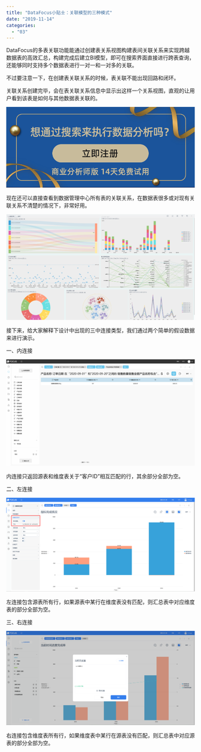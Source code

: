 ```yaml
---
title: "DataFocus小贴士：关联模型的三种模式"
date: "2019-11-14"
categories: 
  - "03"
---
```


DataFocus的多表关联功能能通过创建表关系视图构建表间关联关系来实现跨越数据表的高效汇总，构建完成后建立BI模型，即可在搜索界面直接进行跨表查询，还能够同时支持多个数据表进行一对一和一对多的关联。

不过要注意一下，在创建表关联关系的时候，表关联不能出现回路和闭环。

关联关系创建完毕，会在表关联关系信息中显示出这样一个关系视图，直观的让用户看到该表是如何与其他数据表关联的。

![](images/word-image-62.png)

现在还可以直接查看到数据管理中心所有表的关联关系，在数据表很多或对现有关联关系不清楚的情况下，非常好用。

![](images/word-image-65.png)

接下来，给大家解释下设计中出现的三中连接类型，我们通过两个简单的假设数据来进行演示。

一、内连接

![](images/word-image-68.png)

内连接只返回源表和维度表关于“客户ID”相互匹配的行，其余部分全部为空。

二、左连接

![](images/word-image-72.png)

左连接包含源表所有行，如果源表中某行在维度表没有匹配，则汇总表中对应维度表的部分全部为空。

三、右连接

![](images/word-image-74.png)

右连接包含维度表所有行，如果维度表中某行在源表没有匹配，则汇总表中对应源表的部分全部为空。
